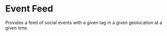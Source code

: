 # Event Feed

Provides a feed of social events with a given tag in a given geolocation at a given time.
